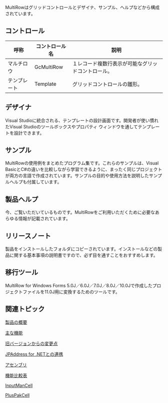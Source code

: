 
MultiRowはグリッドコントロールとデザイナ、サンプル、ヘルプなどから構成されています。

## コントロール

| 呼称 | コントロール名 | 説明 |
| --- | --- | --- |
| マルチロウ | GcMultiRow | １レコード複数行表示が可能なグリッドコントロール。 |
| テンプレート | Template | グリッドコントロールの雛形。 |

## デザイナ

Visual Studioに統合される、テンプレートの設計画面です。開発者が使い慣れたVisual Studioのツールボックスやプロパティ ウィンドウを通してテンプレートを設計できます。

## サンプル

MultiRowの使用例をまとめたプログラム集です。これらのサンプルは、Visual BasicとC#の違いを比較しながら学習できるように、まったく同じプロジェクトが両方の言語で作成されています。サンプルの目的や使用方法を説明したサンプルヘルプも付属しています。

## 製品ヘルプ

今、ご覧いただいているものです。MultiRowをご利用いただくために必要なあらゆる情報が記載されています。

## リリースノート

製品をインストールしたフォルダにコピーされています。インストールなどの製品に関する基本事項の説明書ですので、必ず目を通すことをおすすめします。

## 移行ツール

MultiRow for Windows Forms 5.0J／6.0J／7.0J／8.0J／10.0Jで作成したプロジェクトファイルを11.0J用に変換するためのツールです。

## 関連トピック

[製品の概要](gcdocsite__documentlink?toc-item-id=909feeb6-135c-415a-88e9-c1f9592b3356)

[主な機能](gcdocsite__documentlink?toc-item-id=0c78c61f-7320-4879-ab08-57f0695edbdd)

[旧バージョンからの変更点](gcdocsite__documentlink?toc-item-id=7ff689fc-4f6e-4122-94de-5a25293938aa)

[JPAddress for .NETとの連携](gcdocsite__documentlink?toc-item-id=6af858bd-15e0-47b1-b02a-c011f1b81386)

[アセンブリ](gcdocsite__documentlink?toc-item-id=96049fbd-5581-4f0d-a830-367553ae7bdd)

[機能比較表](gcdocsite__documentlink?toc-item-id=77c0c1b8-0e09-43e1-990d-c688206bb4ca)

[InputManCell](gcdocsite__documentlink?toc-item-id=06cfde5d-7890-462c-bf3f-fb06e4b133d9)

[PlusPakCell](gcdocsite__documentlink?toc-item-id=d48b8c03-cee7-45e1-a032-0acdd24642ba)